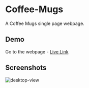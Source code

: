 # Coffee-Mugs

A Coffee Mugs single page webpage.


## Demo

Go to the webpage - [Live Link](https://hv-coffee-mugs.netlify.app/)


## Screenshots

![desktop-view](https://github.com/WildxHV/Coffee-Mugs/assets/71403298/d1df57e2-130c-48d8-bf7a-b7756713b90f)
